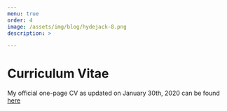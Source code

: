 ```yaml
---
menu: true
order: 4
image: /assets/img/blog/hydejack-8.png
description: >

---
```

# Curriculum Vitae

My official one-page CV as updated on January 30th, 2020 can be found [here](assets/cv.pdf)





